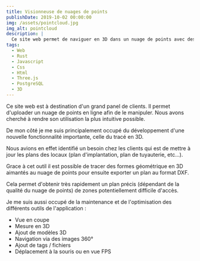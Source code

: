 ```yaml
---
title: Visionneuse de nuages de points
publishDate: 2019-10-02 00:00:00
img: /assets/pointcloud.jpg
img_alt: pointcloud
description: |
  Ce site web permet de naviguer en 3D dans un nuage de points avec des outils de mesures, coupe, tracés, ...
tags:
  - Web
  - Rust
  - Javascript
  - Css
  - Html
  - Three.js
  - PostgreSQL
  - 3D
---
```


Ce site web est à destination d'un grand panel de clients.
Il permet d'uploader un nuage de points en ligne afin de le manipuler.
Nous avons cherché à rendre son utilisation la plus intuitive possible.
<p>De mon côté je me suis principalement occupé du développement d'une nouvelle fonctionnalité importante, celle du tracé en 3D.
<p style="margin-top:0">Nous avions en effet identifié un besoin chez les clients qui est de mettre à jour les plans des locaux (plan d'implantation, plan de tuyauterie, etc...).
<p style="margin-top:0">Grace à cet outil il est possible de tracer des formes géométrique en 3D aimantés au nuage de points pour ensuite exporter un plan au format DXF.</p>
<p style="margin-top:0">Cela permet d'obtenir très rapidement un plan précis (dépendant de la qualité du nuage de points) de zones potentiellement difficile d'accès.</p>

Je me suis aussi occupé de la maintenance et de l'optimisation des différents outils de l'application :
* Vue en coupe
* Mesure en 3D
* Ajout de modèles 3D
* Navigation via des images 360°
* Ajout de tags / fichiers
* Déplacement à la souris ou en vue FPS

